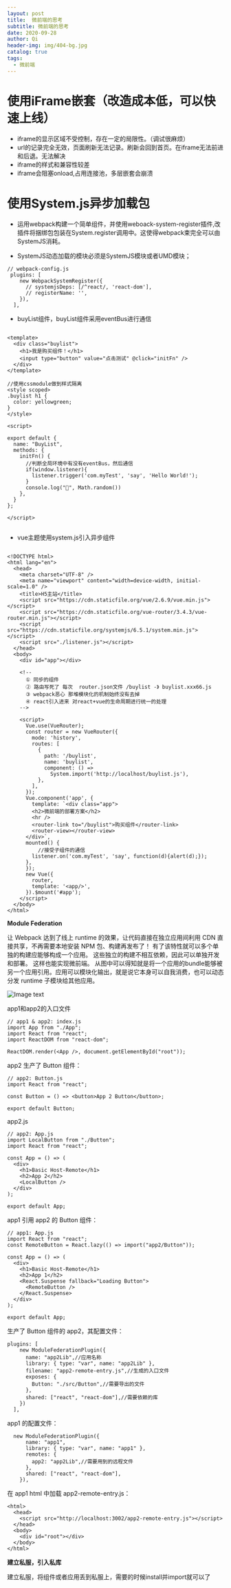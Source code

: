 ```yaml
---
layout: post
title:  微前端的思考
subtitle: 微前端的思考
date: 2020-09-28
author: Qi
header-img: img/404-bg.jpg
catalog: true
tags:
  - 微前端
---
```


# 使用iFrame嵌套（改造成本低，可以快速上线）
- iframe的显示区域不受控制，存在一定的局限性。（调试很麻烦）
- url的记录完全无效，页面刷新无法记录。刷新会回到首页。在iframe无法前进和后退。无法解决
- iframe的样式和兼容性较差
- iframe会阻塞onload,占用连接池，多层嵌套会崩溃

# 使用System.js异步加载包

- 运用webpack构建一个简单组件，并使用weboack-system-register插件,改插件将捆绑包包装在System.register调用中。这使得webpack束完全可以由SystemJS消耗。

- SystemJS动态加载的模块必须是SystemJS模块或者UMD模块；

```
// webpack-config.js
 plugins: [
    new WebpackSystemRegister({
      // systemjsDeps: [/^react/, 'react-dom'],
      // registerName: '',
    }),
  ],

```
- buyList组件，buyList组件采用eventBus进行通信

```

<template>
  <div class="buylist">
    <h1>我是购买组件！</h1>
    <input type="button" value="点击测试" @click="initFn" />
  </div>
</template>

//使用cssmodule做到样式隔离
<style scoped>
.buylist h1 {
  color: yellowgreen;
}
</style>

<script>

export default {
  name: "BuyList",
  methods: {
    initFn() {
      //判断全局环境中有没有eventBus，然后通信
      if(window.listener){
        listener.trigger('com.myTest', 'say', 'Hello World!');
      }
      console.log("🐻", Math.random())
    },
  }
};

</script>


```

- vue主题使用system.js引入异步组件

```

<!DOCTYPE html>
<html lang="en">
  <head>
    <meta charset="UTF-8" />
    <meta name="viewport" content="width=device-width, initial-scale=1.0" />
    <title>H5主站</title>
    <script src="https://cdn.staticfile.org/vue/2.6.9/vue.min.js"></script>
    <script src="https://cdn.staticfile.org/vue-router/3.4.3/vue-router.min.js"></script>
    <script src="https://cdn.staticfile.org/systemjs/6.5.1/system.min.js"></script>
    <script src="./listener.js"></script>
  </head>
  <body>
    <div id="app"></div>

    <!--
      ① 同步的组件
      ② 路由写死了 每次  router.json文件 /buylist -》 buylist.xxx66.js
      ③ webpack恶心 那堆模块化的机制始终没有去掉
      ④ react引入进来 对react+vue的生命周期进行统一的处理
    -->
    
    <script>
      Vue.use(VueRouter);
      const router = new VueRouter({
        mode: 'history',
        routes: [
          {
            path: '/buylist',
            name: 'buylist',
            component: () =>
              System.import('http://localhost/buylist.js'),
          },
        ],
      });
      Vue.component('app', {
        template: `<div class="app">
        <h2>微前端的部署方案</h2>
        <hr />
        <router-link to="/buylist">购买组件</router-link>
        <router-view></router-view>
      </div>`,
      mounted() {
          //接受子组件的通信
        listener.on('com.myTest', 'say', function(d){alert(d);});
      },
      });
      new Vue({
        router,
        template: '<app/>',
      }).$mount('#app');
    </script>
  </body>
</html>

```


**Module Federation**

让 Webpack 达到了线上 runtime 的效果，让代码直接在独立应用间利用 CDN 直接共享，不再需要本地安装 NPM 包、构建再发布了！
有了该特性就可以多个单独的构建应能够构成一个应用。 这些独立的构建不相互依赖，因此可以单独开发和部署。 这样也能实现微前端。
从图中可以得知就是将一个应用的bundle能够被另一个应用引用。应用可以模块化输出，就是说它本身可以自我消费，也可以动态分发 runtime 子模块给其他应用。

![Image text](/img/WechatIMG421.png)

app1和app2的入口文件
```
// app1 & app2: index.js
import App from "./App";
import React from "react";
import ReactDOM from "react-dom";

ReactDOM.render(<App />, document.getElementById("root"));

```

app2 生产了 Button 组件：

```
// app2: Button.js
import React from "react";

const Button = () => <button>App 2 Button</button>;

export default Button;

```

app2.js

```
// app2: App.js
import LocalButton from "./Button";
import React from "react";

const App = () => (
  <div>
    <h1>Basic Host-Remote</h1>
    <h2>App 2</h2>
    <LocalButton />
  </div>
);

export default App;

```

app1 引用 app2 的 Button 组件：

```
// app1: App.js
import React from "react";
const RemoteButton = React.lazy(() => import("app2/Button"));

const App = () => (
  <div>
    <h1>Basic Host-Remote</h1>
    <h2>App 1</h2>
    <React.Suspense fallback="Loading Button">
      <RemoteButton />
    </React.Suspense>
  </div>
);

export default App;

```

生产了 Button 组件的 app2，其配置文件：

```
plugins: [
    new ModuleFederationPlugin({
      name: "app2Lib",//应用名称
      library: { type: "var", name: "app2Lib" },
      filename: "app2-remote-entry.js",//生成的入口文件
      exposes: {
        Button: "./src/Button",//需要导出的文件
      },
      shared: ["react", "react-dom"],//需要依赖的库
    })
  ],
```

app1 的配置文件：

```
  new ModuleFederationPlugin({
      name: "app1",
      library: { type: "var", name: "app1" },
      remotes: {
        app2: "app2Lib",//需要用到的远程文件
      },
      shared: ["react", "react-dom"],
    }),
```

在 app1 html 中加载 app2-remote-entry.js：

```
<html>
  <head>
    <script src="http://localhost:3002/app2-remote-entry.js"></script>
  </head>
  <body>
    <div id="root"></div>
  </body>
</html>

```

**建立私服，引入私库**

建立私服，将组件或者应用丢到私服上，需要的时候install并import就可以了




